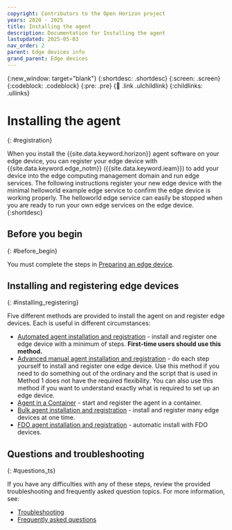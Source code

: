 ```yaml
---
copyright: Contributors to the Open Horizon project
years: 2020 - 2025
title: Installing the agent
description: Documentation for Installing the agent
lastupdated: 2025-05-03
nav_order: 2
parent: Edge devices info
grand_parent: Edge devices
---
```


{:new_window: target="blank"}
{:shortdesc: .shortdesc}
{:screen: .screen}
{:codeblock: .codeblock}
{:pre: .pre}
{:child: .link .ulchildlink}
{:childlinks: .ullinks}

# Installing the agent
{: #registration}

When you install the {{site.data.keyword.horizon}} agent software on your edge device, you can register your edge device with {{site.data.keyword.edge_notm}} ({{site.data.keyword.ieam}}) to add your device into the edge computing management domain and run edge services. The following instructions register your new edge device with the minimal helloworld example edge service to confirm the edge device is working properly. The helloworld edge service can easily be stopped when you are ready to run your own edge services on the edge device.
{:shortdesc}

## Before you begin
{: #before_begin}

You must complete the steps in [Preparing an edge device](adding_devices.md).

## Installing and registering edge devices
{: #installing_registering}

Five different methods are provided to install the agent on and register edge devices. Each is useful in different circumstances:

* [Automated agent installation and registration](automated_install.md) - install and register one edge device with a minimum of steps. **First-time users should use this method.**
* [Advanced manual agent installation and registration](advanced_man_install.md) - do each step yourself to install and register one edge device. Use this method if you need to do something out of the ordinary and the script that is used in Method 1 does not have the required flexibility. You can also use this method if you want to understand exactly what is required to set up an edge device.
* [Agent in a Container](/docs/anax/docs/agent_container_manual_deploy/) - start and register the agent in a container.
* [Bulk agent installation and registration](many_install.md#batch-install) - install and register many edge devices at one time.
* [FDO agent installation and registration](fdo.md) - automatic install with FDO devices.

## Questions and troubleshooting
{: #questions_ts}

If you have any difficulties with any of these steps, review the provided troubleshooting and frequently asked question topics. For more information, see:

* [Troubleshooting](../troubleshoot/troubleshooting.md)
* [Frequently asked questions](../getting_started/faq.md)
